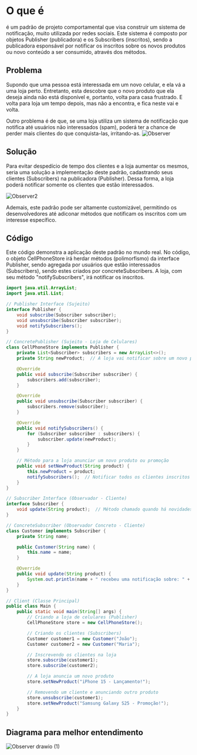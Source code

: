 # O que é 

é um padrão de projeto comportamental que visa construir um sistema de notificação, muito utilizada por redes sociais. Este sistema é composto por objetos Publisher (publicadora) e os Subscribers (inscritos), sendo a publicadora esponsável por notificar os inscritos sobre os novos produtos ou novo conteúdo a ser consumido, através dos métodos. 

## Problema 

Supondo que uma pessoa está interessada em um novo celular, e ela vá a uma loja perto. Entretanto, esta descobre que o novo produto que ela deseja ainda não está disponível e, portanto, volta para casa frustrado. 
E volta para loja um tempo depois, mas não a encontra, e fica neste vai e volta. 

Outro problema é de que, se uma loja utiliza um sistema de notificação que notifica até usuários não interessados (spam), poderá ter a chance de perder mais clientes do que conquista-las, irritando-as. 
![Observer](https://github.com/user-attachments/assets/31a3d59a-9a6e-49a4-ad55-ab6df81a870a)

## Solução

Para evitar despedício de tempo dos clientes e a loja aumentar os mesmos, seria uma solução a implementação deste padrão, cadastrando seus clientes (Subscribers) na publicadora (Publisher). Dessa forma, a loja poderá notificar somente os clientes que estão interessados. 

![Observer2](https://github.com/user-attachments/assets/19cd9a98-bdc2-400f-8cf9-d2dd199f8711)

Ademais, este padrão pode ser altamente customizável, permitindo os desenvolvedores até adiconar métodos que notificam os inscritos com um interesse específico. 


## Código 
Este código demonstra a aplicação deste padrão no mundo real. No código, o objeto CellPhoneStore irá herdar métodos (polimorfismo) da interface Publisher, sendo agregada por usuários que estão interessados (Subscribers), sendo estes criados por concreteSubscribers. A loja, com seu método "notifySubscribers", irá notificar os inscritos. 
```java
import java.util.ArrayList;
import java.util.List;

// Publisher Interface (Sujeito)
interface Publisher {
    void subscribe(Subscriber subscriber);
    void unsubscribe(Subscriber subscriber);
    void notifySubscribers();
}

// ConcretePublisher (Sujeito - Loja de Celulares)
class CellPhoneStore implements Publisher {
    private List<Subscriber> subscribers = new ArrayList<>();
    private String newProduct;  // A loja vai notificar sobre um novo produto ou promoção

    @Override
    public void subscribe(Subscriber subscriber) {
        subscribers.add(subscriber);
    }

    @Override
    public void unsubscribe(Subscriber subscriber) {
        subscribers.remove(subscriber);
    }

    @Override
    public void notifySubscribers() {
        for (Subscriber subscriber : subscribers) {
            subscriber.update(newProduct);
        }
    }

    // Método para a loja anunciar um novo produto ou promoção
    public void setNewProduct(String product) {
        this.newProduct = product;
        notifySubscribers();  // Notificar todos os clientes inscritos
    }
}

// Subscriber Interface (Observador - Cliente)
interface Subscriber {
    void update(String product);  // Método chamado quando há novidades na loja
}

// ConcreteSubscriber (Observador Concreto - Cliente)
class Customer implements Subscriber {
    private String name;

    public Customer(String name) {
        this.name = name;
    }

    @Override
    public void update(String product) {
        System.out.println(name + " recebeu uma notificação sobre: " + product);
    }
}

// Client (Classe Principal)
public class Main {
    public static void main(String[] args) {
        // Criando a loja de celulares (Publisher)
        CellPhoneStore store = new CellPhoneStore();

        // Criando os clientes (Subscribers)
        Customer customer1 = new Customer("João");
        Customer customer2 = new Customer("Maria");

        // Inscrevendo os clientes na loja
        store.subscribe(customer1);
        store.subscribe(customer2);

        // A loja anuncia um novo produto
        store.setNewProduct("iPhone 15 - Lançamento!");

        // Removendo um cliente e anunciando outro produto
        store.unsubscribe(customer1);
        store.setNewProduct("Samsung Galaxy S25 - Promoção!");
    }
}
```
## Diagrama para melhor entendimento
![Observer drawio (1)](https://github.com/user-attachments/assets/77838ce6-b831-4047-957e-ec392cecc85a)

